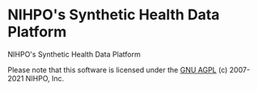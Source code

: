 # NIHPO's Synthetic Health Data Platform
 NIHPO's Synthetic Health Data Platform

Please note that this software is licensed under the [GNU AGPL](https://www.gnu.org/licenses/why-affero-gpl.html)
(c) 2007-2021 NIHPO, Inc.